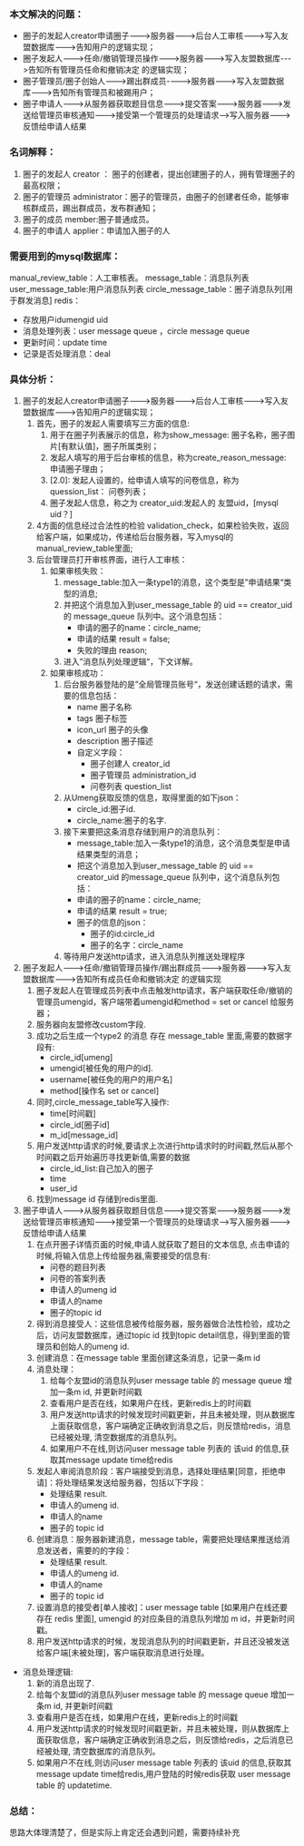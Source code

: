 ### 本文解决的问题：

*   圈子的发起人creator申请圈子--->服务器--->后台人工审核--->写入友盟数据库--->告知用户的逻辑实现；
*   圈子发起人--->任命/撤销管理员操作--->服务器--->写入友盟数据库--->告知所有管理员任命和撤销决定 的逻辑实现；
*   圈子管理员/圈子创始人--->踢出群成员---->服务器--->写入友盟数据库--->告知所有管理员和被踢用户；
*   圈子申请人--->从服务器获取题目信息--->提交答案--->服务器--->发送给管理员审核通知--->接受第一个管理员的处理请求-->写入服务器--->反馈给申请人结果

### 名词解释：
1.  圈子的发起人 creator ： 圈子的创建者，提出创建圈子的人，拥有管理圈子的最高权限；
2.  圈子的管理员 administrator：圈子的管理员，由圈子的创建者任命，能够审核群成员，踢出群成员，发布群通知；
3.  圈子的成员 member:圈子普通成员。
4.  圈子的申请人 applier：申请加入圈子的人

### 需要用到的mysql数据库：
manual_review_table：人工审核表。
message_table：消息队列表
user_message_table:用户消息队列表
circle_message_table：圈子消息队列[用于群发消息]
redis：
- 存放用户idumengid uid 
- 消息处理列表：user message queue ，circle message queue
- 更新时间：update time 
- 记录是否处理消息：deal
### 具体分析：
1. 圈子的发起人creator申请圈子--->服务器--->后台人工审核--->写入友盟数据库--->告知用户的逻辑实现；
	1.  首先，圈子的发起人需要填写三方面的信息:
		1.  用于在圈子列表展示的信息，称为show_message: 圈子名称，圈子图片[有默认值]，圈子所属类别；
        2.  发起人填写的用于后台审核的信息，称为create_reason_message: 申请圈子理由；
        3.  [2.0]: 发起人设置的，给申请人填写的问卷信息，称为 quession_list： 问卷列表；
        4.  圈子发起人信息，称之为 creator_uid:发起人的 友盟uid，[mysql uid？]
    2.  4方面的信息经过合法性的检验 validation_check，如果检验失败，返回给客户端，如果成功，传递给后台服务器，写入mysql的manual_review_table里面;
    3.  后台管理员打开审核界面，进行人工审核：
    	1.  如果审核失败：
    		1.  message_table:加入一条type1的消息，这个类型是”申请结果“类型的消息;
    		2.  并把这个消息加入到user_message_table 的 uid == creator_uid 的 message_queue 队列中。这个消息包括：
    			- 申请的圈子的name：circle_name;
    			- 申请的结果 result = false;
    			- 失败的理由 reason;
            2.  进入”消息队列处理逻辑“，下文详解。
        2.  如果审核成功：
        	1.  后台服务器登陆的是”全局管理员账号“，发送创建话题的请求，需要的信息包括：
        		*   name 圈子名称
                *   tags 圈子标签
                *   icon_url 圈子的头像
                *   description 圈子描述
                *   自定义字段：
				 	- 圈子创建人 creator_id
 					- 圈子管理员 administration_id
 					- 问卷列表 question_list
            2.  从Umeng获取反馈的信息，取得里面的如下json：
            	- circle_id:圈子id.
            	- circle_name:圈子的名字.
            3.  接下来要把这条消息存储到用户的消息队列：
				- message_table:加入一条type1的消息，这个消息类型是申请结果类型的消息；
				- 把这个消息加入到user_message_table 的 uid == creator_uid 的message_queue 队列中，这个消息队列包括：
    			- 申请的圈子的name：circle_name;
    			- 申请的结果 result = true;
    			- 圈子的信息的json：
    				- 圈子的id:circle_id
    				- 圈子的名字：circle_name
    		4. 等待用户发送http请求，进入消息队列推送处理程序
2. 圈子发起人--->任命/撤销管理员操作/踢出群成员--->服务器--->写入友盟数据库--->告知所有成员任命和撤销决定 的逻辑实现
	1. 圈子发起人在管理成员列表中点击触发http请求，客户端获取任命/撤销的管理员umengid，客户端带着umengid和method = set or cancel 给服务器；
	2. 服务器向友盟修改custom字段.
	3. 成功之后生成一个type2 的消息 存在 message_table 里面,需要的数据字段有:
		- circle_id[umeng]
		- umengid[被任免的用户的id].
		- username[被任免的用户的用户名]
		- method[操作名 set or cancel]
	4. 同时,circle_message_table写入操作:
		- time[时间戳]
		- circle_id[圈子id]
		- m_id[message_id]
	5. 用户发送http请求的时候,要请求上次进行http请求时的时间戳,然后从那个时间戳之后开始遍历寻找更新值,需要的数据
		- circle_id_list:自己加入的圈子
		- time
		- user_id
	6. 找到message id 存储到redis里面.
3.  圈子申请人--->从服务器获取题目信息--->提交答案--->服务器--->发送给管理员审核通知--->接受第一个管理员的处理请求-->写入服务器--->反馈给申请人结果
	1. 在点开圈子详情页面的时候,申请人就获取了题目的文本信息, 点击申请的时候,将输入信息上传给服务器,需要接受的信息有:
		- 问卷的题目列表
		- 问卷的答案列表
		- 申请人的umeng id
		- 申请人的name
		- 圈子的topic id
	2. 得到消息接受人：这些信息被传给服务器，服务器做合法性检验，成功之后，访问友盟数据库，通过topic id 找到topic detail信息，得到里面的管理员和创始人的umeng id.
	3. 创建消息：在message table 里面创建这条消息，记录一条m id
	4. 消息处理：
		1. 给每个友盟id的消息队列user message table 的 message queue 增加一条m id, 并更新时间戳
		2. 查看用户是否在线，如果用户在线，更新redis上的时间戳
		3. 用户发送http请求的时候发现时间戳更新，并且未被处理，则从数据库上面获取信息，客户端确定正确收到消息之后，则反馈给redis，消息已经被处理, 清空数据库的消息队列。
		4. 如果用户不在线,则访问user message table 列表的 该uid 的信息,获取其message update time给redis
	7. 发起人审阅消息阶段：客户端接受到消息，选择处理结果[同意，拒绝申请]：将处理结果发送给服务器，包括以下字段：
		- 处理结果 result.
		- 申请人的umeng id.
		- 申请人的name
		- 圈子的 topic id
	8. 创建消息：服务器新建消息，message table，需要把处理结果推送给消息发送者，需要的的字段：
		- 处理结果 result.
		- 申请人的umeng id.
		- 申请人的name
		- 圈子的 topic id
	9. 设置消息的接受者[单人接收]：user message table [如果用户在线还要存在 redis 里面], umengid 的对应条目的消息队列增加 m id，并更新时间戳。
	10. 用户发送http请求的时候，发现消息队列的时间戳更新，并且还没被发送给客户端[未被处理]，客户端获取消息进行处理。
- 消息处理逻辑:
    1. 新的消息出现了.
    2. 给每个友盟id的消息队列user message table 的 message queue 增加一条m id, 并更新时间戳
    2. 查看用户是否在线，如果用户在线，更新redis上的时间戳
    3. 用户发送http请求的时候发现时间戳更新，并且未被处理，则从数据库上面获取信息，客户端确定正确收到消息之后，则反馈给redis，之后消息已经被处理, 清空数据库的消息队列。
    4. 如果用户不在线,则访问user message table 列表的 该uid 的信息,获取其message update time给redis,用户登陆的时候redis获取 user message table 的 updatetime.
### 总结：
思路大体理清楚了，但是实际上肯定还会遇到问题，需要持续补充
